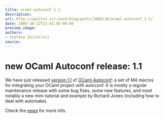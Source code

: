 ```yaml
---
title: ocaml-autoconf 1.1
description:
url: http://upsilon.cc/~zack/blog/posts/2009/10/ocaml-autoconf_1.1/
date: 2009-10-12T13:43:58-00:00
preview_image:
authors:
- Stefano Zacchiroli
source:
---
```


<h1>new OCaml Autoconf release: 1.1</h1>
<p>We have just released <a href="http://forge.ocamlcore.org/frs/download.php/282/ocaml-autoconf-1.1.tar.gz">
version 1.1</a> of <a href="http://ocaml-autoconf.forge.ocamlcore.org/">OCaml Autoconf</a>: a
set of M4 macros for integrating your OCaml project with autoconf.
It is mostly a regular maintenance release with some bug fixes,
some new features, and most notably a new mini-tutorial and example
by Richard Jones (including how to deal with automake).</p>
<p>Check the <a href="http://forge.ocamlcore.org/forum/forum.php?forum_id=443">news</a>
for more info.</p>


